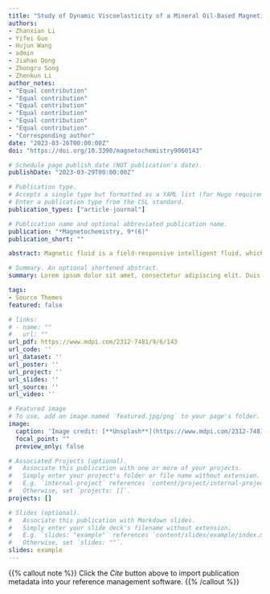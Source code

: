 ```yaml
---
title: "Study of Dynamic Viscoelasticity of a Mineral Oil-Based Magnetic Fluid"
authors:
- Zhanxian Li
- Yifei Guo
- Hujun Wang
- admin
- Jiahao Dong
- Zhongru Song
- Zhenkun Li
author_notes:
- "Equal contribution"
- "Equal contribution"
- "Equal contribution"
- "Equal contribution"
- "Equal contribution"
- "Equal contribution"
- "Corresponding author"
date: "2023-03-26T00:00:00Z"
doi: "https://doi.org/10.3390/magnetochemistry9060143"

# Schedule page publish date (NOT publication's date).
publishDate: "2023-03-29T00:00:00Z"

# Publication type.
# Accepts a single type but formatted as a YAML list (for Hugo requirements).
# Enter a publication type from the CSL standard.
publication_types: ["article-journal"]

# Publication name and optional abbreviated publication name.
publication: "*Magnetochemistry, 9*(6)"
publication_short: ""

abstract: Magnetic fluid is a field-responsive intelligent fluid, which has the flow characteristics of liquid and the elastic properties of solid. Because of its unique properties, it has a strong application prospect in the fields of magnetic soft robot, intelligent sensor, and so on. Dynamic viscoelasticity is a significant index to investigate the performance of magnetic fluid in the application process. In this paper, the dynamic viscoelasticity of a homemade mineral oil-based magnetic fluid was investigated under oscillatory shear experimental conditions using an MCR302 rheometer, and the effects of different temperatures and magnetic fields on the dynamic viscoelasticity were examined. Amplitude sweeps tests showed that the value of the storage modulus remained constant within the linear viscoelastic region (LVE) and the stable structure was not destroyed. As the magnetic field strength increased or the temperature increased, the range of the linear viscoelastic zone decreased. At large amplitude, the loss modulus will first appear as a peak and then decrease. The frequency sweep experiment showed that the storage modulus and loss modulus increased with the increase in angular frequency, and the greater the magnetic field intensity, the longer the internal structure relaxation time. When the magnetic field was constant, the higher the temperature, the smaller the storage modulus and loss modulus of the magnetic fluid. At high temperature, the loss coefficient of mesmeric fluid was large, and the magnetic fluid was more viscous. The lower the temperature is, the smaller the loss coefficient of the magnetic fluid is, and the magnetic fluid is more pliant. The study of dynamic viscoelasticity of magnetic fluids lays the foundation for establishing the complete structure intrinsic relationship of magnetic fluids and provides guidance for the application of magnetic fluids in magnetic 3D printing, droplet robot, and smart wear.

# Summary. An optional shortened abstract.
summary: Lorem ipsum dolor sit amet, consectetur adipiscing elit. Duis posuere tellus ac convallis placerat. Proin tincidunt magna sed ex sollicitudin condimentum.

tags:
- Source Themes
featured: false

# links:
# - name: ""
#   url: ""
url_pdf: https://www.mdpi.com/2312-7481/9/6/143
url_code: ''
url_dataset: ''
url_poster: ''
url_project: ''
url_slides: ''
url_source: ''
url_video: ''

# Featured image
# To use, add an image named `featured.jpg/png` to your page's folder. 
image:
  caption: 'Image credit: [**Unsplash**](https://www.mdpi.com/2312-7481/9/6/143)'
  focal_point: ""
  preview_only: false

# Associated Projects (optional).
#   Associate this publication with one or more of your projects.
#   Simply enter your project's folder or file name without extension.
#   E.g. `internal-project` references `content/project/internal-project/index.md`.
#   Otherwise, set `projects: []`.
projects: []

# Slides (optional).
#   Associate this publication with Markdown slides.
#   Simply enter your slide deck's filename without extension.
#   E.g. `slides: "example"` references `content/slides/example/index.md`.
#   Otherwise, set `slides: ""`.
slides: example
---
```


{{% callout note %}}
Click the *Cite* button above to import publication metadata into your reference management software.
{{% /callout %}}